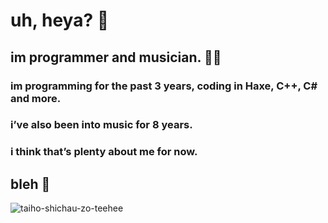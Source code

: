 # uh, heya? 👋
## im programmer and musician. 😶‍🌫️

### im programming for the past 3 years, coding in **Haxe**, **C++**, **C#** and more.

### i’ve also been into music for 8 years.

### i think that’s plenty about me for now.

## bleh 🤗
![taiho-shichau-zo-teehee](https://github.com/user-attachments/assets/7c53e2e9-25fc-4dfe-9bc0-04e9721904c4)
